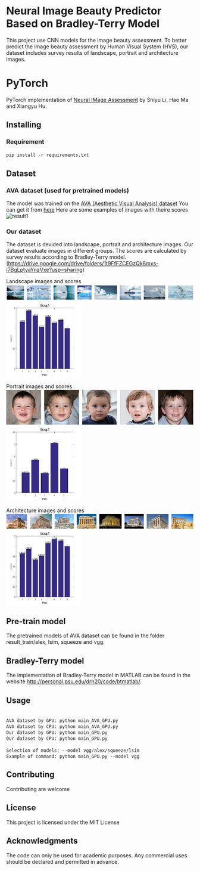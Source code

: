 # Neural Image Beauty Predictor Based on Bradley-Terry Model
This project use CNN models for the image beauty assessment. To better predict the image beauty assessment by Human Visual System (HVS), our dataset includes survey results of landscape, portrait and architecture images.

# PyTorch

PyTorch implementation of [Neural IMage Assessment](https://arxiv.org/abs/2111.10127) by Shiyu Li, Hao Ma and Xiangyu Hu. 


## Installing

### Requirement
```python
pip install -r requirements.txt
```

## Dataset

### AVA dataset (used for pretrained models)

The model was trained on the [AVA (Aesthetic Visual Analysis) dataset](http://refbase.cvc.uab.es/files/MMP2012a.pdf)
You can get it from [here](https://github.com/mtobeiyf/ava_downloader)
Here are some examples of images with theire scores 
![result1](https://3.bp.blogspot.com/-_BuiLfAsHGE/WjgoftooRiI/AAAAAAAACR0/mB3tOfinfgA5Z7moldaLIGn92ounSOb8ACLcBGAs/s1600/image2.png)

### Our dataset

The dataset is devided into landscape, portrait and architecture images. Our dataset evaluate images in different groups. The scores are calculated by survey results according to Bradley-Terry model.(https://drive.google.com/drive/folders/1t9FfFZCEGzQk8mxs-i7BgLptyaYnzVxe?usp=sharing)

Landscape images and scores
![Images](https://raw.githubusercontent.com/lishiyu0088/Neural_Bradley-Terry/main/readme_images/L1.jpg)
<img src="https://raw.githubusercontent.com/lishiyu0088/Neural_Bradley-Terry/main/readme_images/L1.png" width="200" height="200">

Portrait images and scores
![Images](https://raw.githubusercontent.com/lishiyu0088/Neural_Bradley-Terry/main/readme_images/P1.jpg)
<img src="https://raw.githubusercontent.com/lishiyu0088/Neural_Bradley-Terry/main/readme_images/P1.png" width="200" height="200">

Architecture images and scores
![Images](https://raw.githubusercontent.com/lishiyu0088/Neural_Bradley-Terry/main/readme_images/B1.jpg)
<img src="https://raw.githubusercontent.com/lishiyu0088/Neural_Bradley-Terry/main/readme_images/B1.png" width="200" height="200">
## Pre-train model

The pretrained models of AVA dataset can be found in the folder result_train/alex, lsim, squeeze and vgg.

## Bradley-Terry model

The implementation of Bradley-Terry model in MATLAB can be found in the website http://personal.psu.edu/drh20/code/btmatlab/.

## Usage
```

AVA dataset by GPU: python main_AVA_GPU.py
AVA dataset by CPU: python main_AVA_GPU.py
Our dataset by GPU: python main_GPU.py
Our dataset by CPU: python main_GPU.py

Selection of models: --model vgg/alex/squeeze/lsim
Example of command: python main_GPU.py --model vgg
```


## Contributing

Contributing are welcome


## License

This project is licensed under the MIT License

## Acknowledgments

The code can only be used for academic purposes. Any commercial uses should be declared and permitted in advance.
